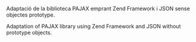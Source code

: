 Adaptació de la biblioteca PAJAX emprant Zend Framework i JSON sense objectes prototype.

Adaptation of PAJAX library using Zend Framework and JSON without prototype objects.